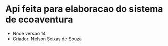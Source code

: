 # Api feita para elaboracao  do sistema de ecoaventura
- Node versao 14
- Criador: Nelson Seixas de Souza
